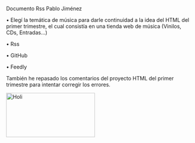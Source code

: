 Documento Rss Pablo Jiménez

•	Elegí la temática de música para darle continuidad a la idea del HTML del
primer trimestre, el cual consistía en una tienda web de música (Vinilos, CDs, Entradas…)

•	Rss

•	GitHub

•	Feedly

También he repasado los comentarios del proyecto HTML del primer trimestre para intentar corregir los errores.

<img src="https://videothumbcdn.prezi.com/o30ffgv3squ_/thumbnail.0000002.jpg" alt="Holi" width="240" height="120">
